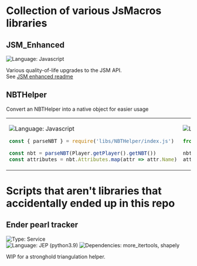 # Collection of various JsMacros libraries

## JSM_Enhanced
![Language: Javascript](https://img.shields.io/badge/Language-Javascript-yellow?logo=javascript&logoColor=yellow)

Various quality-of-life upgrades to the JSM API.  
See [JSM enhanced readme](./jsm_enhanced/readme.md)

## NBTHelper
Convert an NBTHelper into a native object for easier usage

<table>
<tbody>
<tr>
<td>

![Language: Javascript](https://img.shields.io/badge/Language-Javascript-yellow?logo=javascript&logoColor=yellow)
```ts
const { parseNBT } = require('libs/NBTHelper/index.js')

const nbt = parseNBT(Player.getPlayer().getNBT())
const attributes = nbt.Attributes.map(attr => attr.Name)
```

</td>
<td>

![Language: JEP (python3.9)](https://img.shields.io/badge/Language-JEP%20(python3.9)-brightgreen?logo=python&logoColor=green)
```py
from libs.NBTHelper import parseNBT

nbt = parseNBT(Player.getPlayer().getNBT())
attributes = [attr['Name'] for attr in nbt['Attributes']]
```

</td>
</tr>
</tbody>
</table>



# Scripts that aren't libraries that accidentally ended up in this repo

## Ender pearl tracker
![Type: Service](https://img.shields.io/badge/Type-service-informational)  
![Language: JEP (python3.9)](https://img.shields.io/badge/Language-JEP%20(python3.9)-brightgreen?logo=python&logoColor=green)
![Dependencies: more_itertools, shapely](https://img.shields.io/badge/Packages-more--itertools,%20shapely-green)

WIP for a stronghold triangulation helper.  
